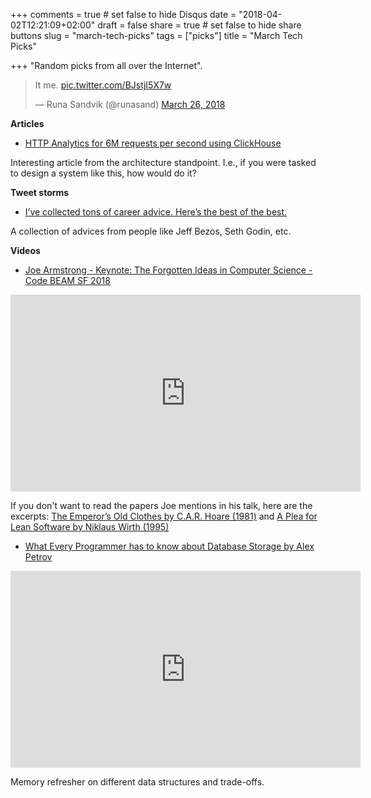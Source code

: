+++
comments = true	# set false to hide Disqus
date = "2018-04-02T12:21:09+02:00"
draft = false
share = true	# set false to hide share buttons
slug = "march-tech-picks"
tags = ["picks"]
title = "March Tech Picks"

+++
"Random picks from all over the Internet".

<!--more-->

<blockquote class="twitter-tweet" data-lang="en"><p lang="en" dir="ltr">It me. <a href="https://t.co/BJstjI5X7w">pic.twitter.com/BJstjI5X7w</a></p>&mdash; Runa Sandvik (@runasand) <a href="https://twitter.com/runasand/status/978072135162826752?ref_src=twsrc%5Etfw">March 26, 2018</a></blockquote>
<script async src="https://platform.twitter.com/widgets.js" charset="utf-8"></script>

**Articles**

* [HTTP Analytics for 6M requests per second using ClickHouse](https://blog.cloudflare.com/http-analytics-for-6m-requests-per-second-using-clickhouse/)

Interesting article from the architecture standpoint. I.e., if you were tasked
to design a system like this, how would do it?

**Tweet storms**

* [I’ve collected tons of career advice. Here’s the best of the best.](https://twitter.com/david_perell/status/967400436914446336)

A collection of advices from people like Jeff Bezos, Seth Godin, etc.

**Videos**

* [Joe Armstrong - Keynote: The Forgotten Ideas in Computer Science - Code BEAM SF 2018](https://www.youtube.com/watch?v=-I_jE0l7sYQ)

<iframe width="560" height="315" src="https://www.youtube-nocookie.com/embed/-I_jE0l7sYQ?rel=0" frameborder="0" allow="autoplay; encrypted-media" allowfullscreen></iframe>

If you don't want to read the papers Joe mentions in his talk, here are the
excerpts: [The Emperor’s Old Clothes by C.A.R. Hoare
(1981)](http://homeonrails.com/2018/03/4-quotes-from-the-emperors-old-clothes-by-c-a-r-hoare-1981/)
and [A Plea for Lean Software by Niklaus Wirth
(1995)](http://homeonrails.com/2018/03/a-plea-for-lean-software-niklaus-wirth-1995/)

* [What Every Programmer has to know about Database Storage by Alex Petrov](https://www.youtube.com/watch?v=e1wbQPbFZdk)

<iframe width="560" height="315" src="https://www.youtube-nocookie.com/embed/e1wbQPbFZdk?rel=0" frameborder="0" allow="autoplay; encrypted-media" allowfullscreen></iframe>

Memory refresher on different data structures and trade-offs.
